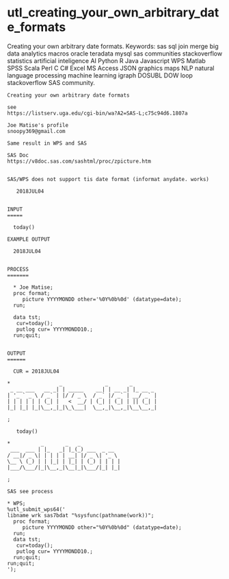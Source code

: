 # utl_creating_your_own_arbitrary_date_formats
Creating your own arbitrary date formats. Keywords: sas sql join merge big data analytics macros oracle teradata mysql sas communities stackoverflow statistics artificial inteligence AI Python R Java Javascript WPS Matlab SPSS Scala Perl C C# Excel MS Access JSON graphics maps NLP natural language processing machine learning igraph DOSUBL DOW loop stackoverflow SAS community.

    Creating your own arbitrary date formats

    see
    https://listserv.uga.edu/cgi-bin/wa?A2=SAS-L;c75c94d6.1807a

    Joe Matise's profile
    snoopy369@gmail.com

    Same result in WPS and SAS

    SAS Doc
    https://v8doc.sas.com/sashtml/proc/zpicture.htm


    SAS/WPS does not support tis date format (informat anydate. works)

       2018JUL04


    INPUT
    =====

      today()

    EXAMPLE OUTPUT

      2018JUL04


    PROCESS
    =======

      * Joe Matise;
      proc format;
         picture YYYYMONDD other='%0Y%0b%0d' (datatype=date);
      run;

      data tst;
       cur=today();
       putlog cur= YYYYMONDD10.;
      run;quit;


    OUTPUT
    ======

      CUR = 2018JUL04

    *                _              _       _
     _ __ ___   __ _| | _____    __| | __ _| |_ __ _
    | '_ ` _ \ / _` | |/ / _ \  / _` |/ _` | __/ _` |
    | | | | | | (_| |   <  __/ | (_| | (_| | || (_| |
    |_| |_| |_|\__,_|_|\_\___|  \__,_|\__,_|\__\__,_|

    ;

       today()

    *          _       _   _
     ___  ___ | |_   _| |_(_) ___  _ __
    / __|/ _ \| | | | | __| |/ _ \| '_ \
    \__ \ (_) | | |_| | |_| | (_) | | | |
    |___/\___/|_|\__,_|\__|_|\___/|_| |_|

    ;

    SAS see process

    * WPS;
    %utl_submit_wps64('
    libname wrk sas7bdat "%sysfunc(pathname(work))";
      proc format;
         picture YYYYMONDD other="%0Y%0b%0d" (datatype=date);
      run;
      data tst;
       cur=today();
       putlog cur= YYYYMONDD10.;
      run;quit;
    run;quit;
    ');

